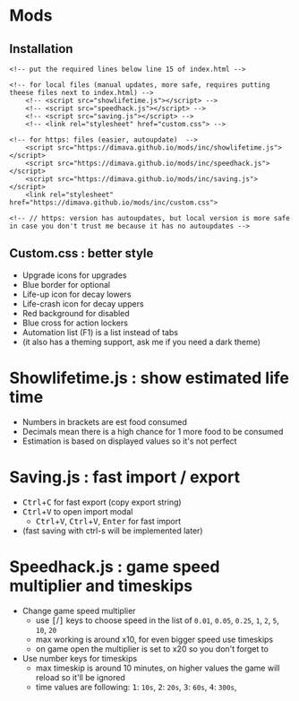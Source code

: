 # Mods

## Installation

	<!-- put the required lines below line 15 of index.html -->
	
	<!-- for local files (manual updates, more safe, requires putting theese files next to index.html) -->
		<!-- <script src="showlifetime.js"></script> -->
		<!-- <script src="speedhack.js"></script> -->
		<!-- <script src="saving.js"></script> -->
		<!-- <link rel="stylesheet" href="custom.css"> -->
	
	<!-- for https: files (easier, autoupdate)  -->
		<script src="https://dimava.github.io/mods/inc/showlifetime.js"></script>
		<script src="https://dimava.github.io/mods/inc/speedhack.js"></script>
		<script src="https://dimava.github.io/mods/inc/saving.js"></script>
		<link rel="stylesheet" href="https://dimava.github.io/mods/inc/custom.css">
	
	<!-- // https: version has autoupdates, but local version is more safe in case you don't trust me because it has no autoupdates -->

## Custom.css : better style
 - Upgrade icons for upgrades
 - Blue border for optional
 - Life-up icon for decay lowers
 - Life-crash icon for decay uppers
 - Red background for disabled
 - Blue cross for action lockers
 - Automation list (F1) is a list instead of tabs
 - (it also has a theming support, ask me if you need a dark theme)

# Showlifetime.js : show estimated life time
 - Numbers in brackets are est food consumed
 - Decimals mean there is a high chance for 1 more food to be consumed
 - Estimation is based on displayed values so it's not perfect

# Saving.js : fast import / export
 - <kbd>Ctrl</kbd>+<kbd>C</kbd> for fast export (copy export string)
 - <kbd>Ctrl</kbd>+<kbd>V</kbd> to open import modal
   - <kbd>Ctrl</kbd>+<kbd>V</kbd>, <kbd>Ctrl</kbd>+<kbd>V</kbd>, <kbd>Enter</kbd> for fast import
 - (fast saving with ctrl-s will be implemented later)

# Speedhack.js : game speed multiplier and timeskips
 - Change game speed multiplier
   - use <kbd>\[</kbd>/<kbd>\]</kbd> keys to choose speed in the list of `0.01`, `0.05`, `0.25`, `1`, `2`, `5`, `10`, `20`
   - max working is around x10, for even bigger speed use timeskips 
   - on game open the multiplier is set to x20 so you don't forget to
 - Use number keys for timeskips
   - max timeskip is around 10 minutes, on higher values the game will reload so it'll be ignored
   - time values are following: <kbd>1</kbd>: `10s`, <kbd>2</kbd>: `20s`, <kbd>3</kbd>: `60s`, <kbd>4</kbd>: `300s`, 